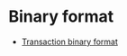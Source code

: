 # Binary format

* [Transaction binary format](/blockchain/binary-format/transaction-binary-format.md)
